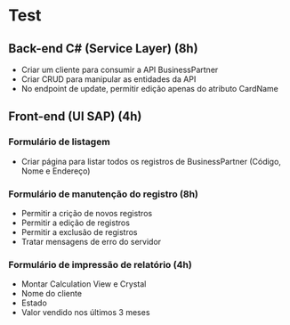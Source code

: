 # Test

## Back-end C# (Service Layer) (8h)
- Criar um cliente para consumir a API BusinessPartner
- Criar CRUD para manipular as entidades da API
- No endpoint de update, permitir edição apenas do atributo CardName

## Front-end (UI SAP) (4h)
### Formulário de listagem
- Criar página para listar todos os registros de BusinessPartner (Código, Nome e Endereço)

### Formulário de manutenção do registro (8h)
- Permitir a crição de novos registros
- Permitir a edição de registros
- Permitir a exclusão de registros
- Tratar mensagens de erro do servidor

### Formulário de impressão de relatório (4h)
- Montar Calculation View e Crystal
- Nome do cliente
- Estado
- Valor vendido nos últimos 3 meses
